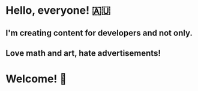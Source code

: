 <!---
Roseinfire/Roseinfire is a ✨ special ✨ repository because its `README.md` (this file) appears on your GitHub profile.
You can click the Preview link to take a look at your changes.
--->
# Hello, everyone! 🇦🇺
## I'm creating content for developers and not only.
## Love math and art, hate advertisements!
# Welcome! 🎉 
